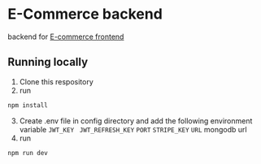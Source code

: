 # E-Commerce backend
backend for [E-commerce frontend](https://github.com/real0ta/e-commerce_frontend)

## Running locally
1. Clone this respository
2. run 
```bash 
npm install
```
3. Create .env file in config directory and add the following environment variable
`JWT_KEY `
`JWT_REFRESH_KEY`
`PORT`
`STRIPE_KEY`
`URL` mongodb url
5. run 
```bash 
npm run dev
```
